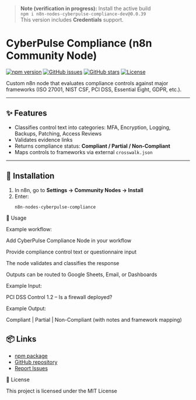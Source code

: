 > **Note (verification in progress):** Install the active build  
> `npm i n8n-nodes-cyberpulse-compliance-dev@0.0.39`  
> This version includes **Credentials** support.

# CyberPulse Compliance (n8n Community Node)

[![npm version](https://img.shields.io/npm/v/n8n-nodes-cyberpulse-compliance.svg)](https://www.npmjs.com/package/n8n-nodes-cyberpulse-compliance)
[![GitHub issues](https://img.shields.io/github/issues/gitadta/n8n-nodes-cyberpulse-compliance)](https://github.com/gitadta/n8n-nodes-cyberpulse-compliance/issues)
[![GitHub stars](https://img.shields.io/github/stars/gitadta/n8n-nodes-cyberpulse-compliance)](https://github.com/gitadta/n8n-nodes-cyberpulse-compliance/stargazers)
[![License](https://img.shields.io/npm/l/n8n-nodes-cyberpulse-compliance.svg)](./LICENSE)

Custom n8n node that evaluates compliance controls against major frameworks (ISO 27001, NIST CSF, PCI DSS, Essential Eight, GDPR, etc.).

---

## ✨ Features
- Classifies control text into categories: MFA, Encryption, Logging, Backups, Patching, Access Reviews  
- Validates evidence links  
- Returns compliance status: **Compliant / Partial / Non-Compliant**  
- Maps controls to frameworks via external `crosswalk.json`  

---

## 🚀 Installation
1. In n8n, go to **Settings → Community Nodes → Install**  
2. Enter:
   ```bash
   n8n-nodes-cyberpulse-compliance
🔧 Usage

Example workflow:

Add CyberPulse Compliance Node in your workflow

Provide compliance control text or questionnaire input

The node validates and classifies the response

Outputs can be routed to Google Sheets, Email, or Dashboards

Example Input:

PCI DSS Control 1.2 – Is a firewall deployed?


Example Output:

Compliant | Partial | Non-Compliant (with notes and framework mapping)

## 📦 Links
- [npm package](https://www.npmjs.com/package/n8n-nodes-cyberpulse-compliance)
- [GitHub repository](https://github.com/gitadta/n8n-nodes-cyberpulse-compliance)
- [Report Issues](https://github.com/gitadta/n8n-nodes-cyberpulse-compliance/issues)


📜 License

This project is licensed under the MIT License
